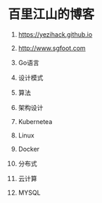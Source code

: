 # 百里江山的博客

1. https://yezihack.github.io
1. http://www.sgfoot.com

1. Go语言
1. 设计模式
1. 算法
1. 架构设计
1. Kubernetea
1. Linux
1. Docker 
1. 分布式
1. 云计算
1. MYSQL
